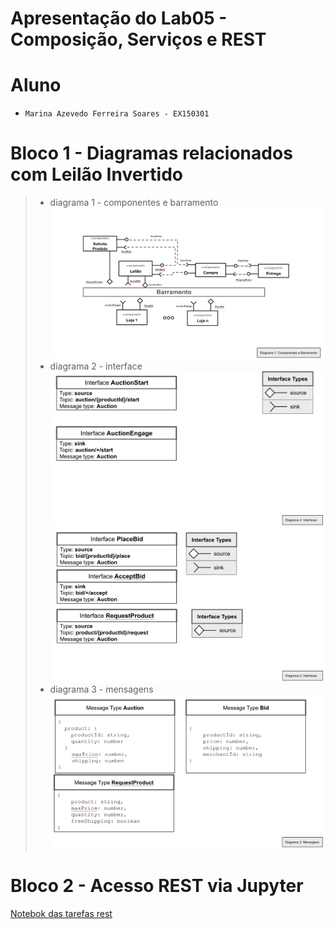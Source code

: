 # Apresentação do Lab05 - Composição, Serviços e REST

# Aluno
* `Marina Azevedo Ferreira Soares - EX150301`

# Bloco 1 - Diagramas relacionados com Leilão Invertido

> * diagrama 1 - componentes e barramento
![Componentes](images/component.png)
> * diagrama 2 - interface
![interface1](images/interface1.png)
![interface2](images/interface2.png)
> * diagrama 3 - mensagens
![message1](images/message.png)

# Bloco 2 - Acesso REST via Jupyter

[Notebok das tarefas rest](notebook/lab5-tarefas.ipynb)
